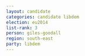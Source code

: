 ```yaml
---
layout: candidate
categories: candidate libdem
election: eu2014
list-rank: 3
person: giles-goodall
region: south-east
party: libdem
---
```

